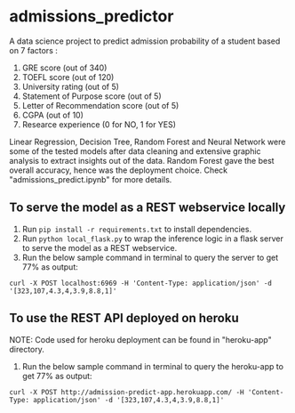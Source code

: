 # admissions_predictor

A data science project to predict admission probability of a student based on 7 factors : 
1. GRE score (out of 340)
2. TOEFL score (out of 120)
3. University rating (out of 5)
4. Statement of Purpose score (out of 5)
5. Letter of Recommendation score (out of 5)
6. CGPA (out of 10)
7. Researce experience (0 for NO, 1 for YES)

Linear Regression, Decision Tree, Random Forest and Neural Network were some of the tested models after data cleaning and extensive graphic analysis to extract insights out of the data. Random Forest gave the best overall accuracy, hence was the deployment choice. Check "admissions_predict.ipynb" for more details.

## To serve the model as a REST webservice locally
1. Run `pip install -r requirements.txt` to install dependencies.
2. Run `python local_flask.py` to wrap the inference logic in a flask server to serve the model as a REST webservice.
3. Run the below sample command in terminal to query the server to get 77% as output:
```
curl -X POST localhost:6969 -H 'Content-Type: application/json' -d '[323,107,4.3,4,3.9,8.8,1]'
```

## To use the REST API deployed on heroku
NOTE: Code used for heroku deployment can be found in "heroku-app" directory.
1. Run the below sample command in terminal to query the heroku-app to get 77% as output:
```
curl -X POST http://admission-predict-app.herokuapp.com/ -H 'Content-Type: application/json' -d '[323,107,4.3,4,3.9,8.8,1]'
```
